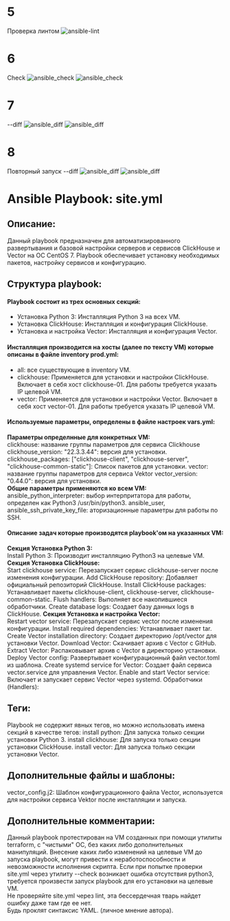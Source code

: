
# 5
Проверка линтом
![ansible-lint](https://github.com/GrizzlikovOleg/Netology/blob/main/tasks_ansible/ansible_02/ans_02_lint.png)
# 6
Check
![ansible_check](https://github.com/GrizzlikovOleg/Netology/blob/main/tasks_ansible/ansible_02/ans_02_check1.png)
![ansible_check](https://github.com/GrizzlikovOleg/Netology/blob/main/tasks_ansible/ansible_02/ans_02_check2.png)
# 7
--diff
![ansible_diff](https://github.com/GrizzlikovOleg/Netology/blob/main/tasks_ansible/ansible_02/ans_02_diff1.png)
![ansible_diff](https://github.com/GrizzlikovOleg/Netology/blob/main/tasks_ansible/ansible_02/ans_02_diff2.png)
# 8
Повторный запуск --diff
![ansible_diff](https://github.com/GrizzlikovOleg/Netology/blob/main/tasks_ansible/ansible_02/ans_02_diff1second.png)
![ansible_diff](https://github.com/GrizzlikovOleg/Netology/blob/main/tasks_ansible/ansible_02/ans_02_diff2second.png)



# Ansible Playbook: site.yml

## Описание: 
Данный playbook предназначен для автоматизированного развертывания и базовой настройки серверов и сервисов ClickHouse и Vector на ОС CentOS 7. Playbook обеспечивает установку необходимых пакетов, настройку сервисов и конфигурацию.

## Структура playbook: 
#### Playbook состоит из трех основных секций:
- Установка Python 3: Инсталляция Python 3 на всех VM.
- Установка ClickHouse: Инсталляция и конфигурация ClickHouse.
- Установка и настройка Vector: Инсталляция и конфигурация Vector.

#### Инсталляция производится на хосты (далее по тексту VM) которые описаны в файле inventory prod.yml:
- all: все существующие в inventory VM.
- clickhouse: Применяется для установки и настройки ClickHouse. Включает в себя хост clickhouse-01. Для работы требуется указать IP целевой VM. 
- vector: Применяется для установки и настройки Vector. Включает в себя хост vector-01. Для работы требуется указать IP целевой VM.

#### Используемые параметры, определены в файле настроек vars.yml:  
**Параметры определнные для конкретных VM:**  
clickhouse: название группы параметров для сервиса Clickhouse
clickhouse_version: "22.3.3.44": версия для установки.
clickhouse_packages: ["clickhouse-client", "clickhouse-server", "clickhouse-common-static"]: Список пакетов для установки.
vector: название группы параметров для сервиса Vektor
vector_version: "0.44.0": версия для установки.  
**Общие параметры применяются ко всем VM:**    
ansible_python_interpreter: выбор интерпритатора для работы, определен как Python3 /usr/bin/python3.
ansible_user, ansible_ssh_private_key_file: аторизационные параметры для работы по SSH.

#### Описание задач которые производятся playbook'ом на указанных VM:
**Секция Установка Python 3:**  
Install Python 3: Производит инсталляцию Python3 на целевые VM.
**Секция Установка ClickHouse:**  
Start clickhouse service: Перезапускает сервис clickhouse-server после изменения конфигурации.
Add ClickHouse repository: Добавляет официальный репозиторий ClickHouse.
Install ClickHouse packages: Устанавливает пакеты clickhouse-client, clickhouse-server, clickhouse-common-static.
Flush handlers: Выполняет все накопившиеся обработчики.
Create database logs: Создает базу данных logs в ClickHouse.
**Секция Установка и настройка Vector:**  
Restart vector service: Перезапускает сервис vector после изменения конфигурации.
Install required dependencies: Устанавливает пакет tar.
Create Vector installation directory: Создает директорию /opt/vector для установки Vector.
Download Vector: Скачивает архив с Vector с GitHub.
Extract Vector: Распаковывает архив с Vector в директорию установки.
Deploy Vector config: Развертывает конфигурационный файл vector.toml из шаблона.
Create systemd service for Vector: Создает файл сервиса vector.service для управления Vector.
Enable and start Vector service: Включает и запускает сервис Vector через systemd.
Обработчики (Handlers):

## Теги:
Playbook не содержит явных тегов, но можно использовать имена секций в качестве тегов:
install python: Для запуска только секции установки Python 3.
install clickhouse: Для запуска только секции установки ClickHouse.
install vector: Для запуска только секции установки Vector.

## Дополнительные файлы и шаблоны:
vector_config.j2: Шаблон конфигурационного файла Vector, используется для настройки сервиса Vektor после инсталляции и запуска.

## Дополнительные комментарии:
Данный playbook протестирован на VM созданных при помощи утилиты terraform, с "чистыми" ОС, без каких либо дополнительных манипуляций. Внесение каких либо изменений на целевые VM до запуска playbook, могут привести к неработоспособности и невозможности исполнения скрипта. 
Если при попытке проверки site.yml через утилиту --check возникает ошибка отсутствия python3, требуется произвести запуск playbook для его установки на целевые VM.  
Не проверяйте site.yml через lint, эта бессердечная тварь найдет ошибку даже там где ее нет.   
Будь проклят синтаксис YAML. (личное мнение автора).